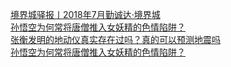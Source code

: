   
[境界城驿报丨2018年7月勤诚达·境界城](http://www.dianyue.me/archives/027/kel5f6eftynr0rf8/)  
[孙悟空为何常将唐僧推入女妖精的色情陷阱？](http://www.dianyue.me/archives/030/njq483awfsq1n5qo/)  
[张衡发明的地动仪真实存在过吗？真的可以预测地震吗](http://www.dianyue.me/archives/849/7cdurljkrfe3octf/)  
[孙悟空为何常将唐僧推入女妖精的色情陷阱？](http://www.dianyue.me/archives/607/31ivc7zzczzgv2um/)